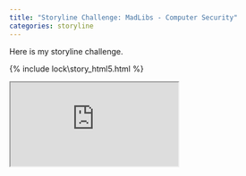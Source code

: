 ```yaml
---
title: "Storyline Challenge: MadLibs - Computer Security"
categories: storyline
---
```


Here is my storyline challenge.

{% include lock\story_html5.html %}

<iframe src="http://peterkirby.ca/learn/lock/story_html5.html">&nbsp;</iframe>

